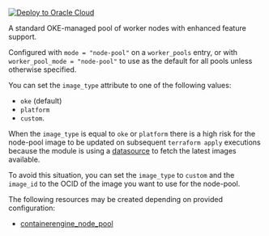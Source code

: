 [![Deploy to Oracle Cloud](https://oci-resourcemanager-plugin.plugins.oci.oraclecloud.com/latest/deploy-to-oracle-cloud.svg)](https://cloud.oracle.com/resourcemanager/stacks/create?zipUrl=https://objectstorage.ap-osaka-1.oraclecloud.com/p/VYW4Rc8Q57asWu1DeqUrLkBZ7CMuNe6TsQdCfIsBUEMSLtH6a3zVD5zEwteRYlLW/n/hpc_limited_availability/b/tfoke/o/oke-workers-only.zip&zipUrlVariables={"worker_pool_mode":"Node%20Pool","worker_pool_name":"oke-node-pool"})

<p>
A standard OKE-managed pool of worker nodes with enhanced feature support.

Configured with `mode = "node-pool"` on a `worker_pools` entry, or with `worker_pool_mode = "node-pool"` to use as the default for all pools unless otherwise specified.
</p>

You can set the `image_type` attribute to one of the following values: 
  - `oke` (default)
  - `platform`
  - `custom`.

When the `image_type` is equal to `oke` or `platform` there is a high risk for the node-pool image to be updated on subsequent `terraform apply` executions because the module is using a [datasource](https://registry.terraform.io/providers/oracle/oci/latest/docs/data-sources/containerengine_node_pool_option) to fetch the latest images available.

To avoid this situation, you can set the `image_type` to `custom` and the `image_id` to the OCID of the image you want to use for the node-pool. 

The following resources may be created depending on provided configuration:
* <a href=https://registry.terraform.io/providers/oracle/oci/latest/docs/resources/containerengine_node_pool>containerengine_node_pool</a>

